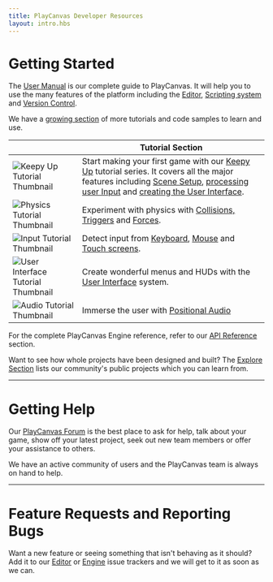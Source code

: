 ```yaml
---
title: PlayCanvas Developer Resources
layout: intro.hbs
---
```


# Getting Started

The [User Manual][1] is our complete guide to PlayCanvas. It will help you to use the many features of the platform including the [Editor][2], [Scripting system][3] and [Version Control][4].

We have a [growing section][5] of more tutorials and code samples to learn and use.

|   | Tutorial Section   |
|---|---|
| ![Keepy Up Tutorial Thumbnail][6] | Start making your first game with our [Keepy Up][7] tutorial series. It covers all the major features including [Scene Setup][8], [processing user Input][9] and [creating the User Interface][10]. |
| ![Physics Tutorial Thumbnail][11] | Experiment with physics with [Collisions, Triggers][12] and [Forces][13].|
| ![Input Tutorial Thumbnail][14] | Detect input from [Keyboard][15], [Mouse][16] and [Touch screens][17]. |
| ![User Interface Tutorial Thumbnail][18] | Create wonderful menus and HUDs with the [User Interface][19] system. |
| ![Audio Tutorial Thumbnail][20] | Immerse the user with [Positional Audio][21] |

For the complete PlayCanvas Engine reference, refer to our [API Reference][22] section. 

Want to see how whole projects have been designed and built? The [Explore Section][23] lists our community's public projects which you can learn from.

<hr />

# Getting Help

Our [PlayCanvas Forum][24] is the best place to ask for help, talk about your game, show off your latest project, seek out new team members or offer your assistance to others.

We have an active community of users and the PlayCanvas team is always on hand to help.

<hr />

# Feature Requests and Reporting Bugs

Want a new feature or seeing something that isn't behaving as it should? Add it to our [Editor][25] or [Engine][26] issue trackers and we will get to it as soon as we can.

[1]: /user-manual
[2]: /user-manual/designer/
[3]: /user-manual/scripting/
[4]: /user-manual/version-control/
[5]: /tutorials/
[6]: /images/user-manual/frontpage/keepy_up_tutorial_thumb.png
[7]: /tutorials/keepyup-part-one/
[8]: /tutorials/keepyup-part-one/
[9]: /tutorials/keepyup-part-four/
[10]: /tutorials/keepyup-part-six/
[11]: /images/user-manual/frontpage/physics_tutorial_thumb.png
[12]: /tutorials/collision-and-triggers/
[13]: /tutorials/Using-forces-on-rigid-bodies/
[14]: /images/user-manual/frontpage/input_tutorial_thumb.png
[15]: /tutorials/keyboard-input/
[16]: /tutorials/mouse-input/
[17]: /tutorials/basic-touch-input/
[18]: /images/user-manual/frontpage/ui_tutorial_thumb.png
[19]: /tutorials/ui-elements-buttons/
[20]: /images/user-manual/frontpage/audio_tutorial_thumb.png
[21]: /tutorials/basic-audio/
[22]: /api/
[23]: https://playcanvas.com/explore/plays
[24]: https://forum.playcanvas.com/
[25]: https://github.com/playcanvas/editor/issues
[26]: https://github.com/playcanvas/engine/issues

